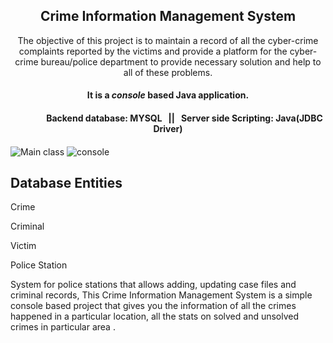 <h2 align="center">Crime Information Management System</h2>
<p align="center">The objective of this project is to maintain a record of all  the cyber-crime complaints reported by  the victims and provide a platform for the cyber-crime bureau/police department to provide necessary solution and help to all of these problems.</p>

<h4 align="center">It is a <i>console</i> based Java application.</h4>
<h4 align="center"> &nbsp &nbsp  &nbsp &nbsp &nbsp &nbsp  &nbsp &nbsp Backend database: MYSQL &nbsp || &nbsp Server side Scripting: Java(JDBC Driver)</h4>
<h4 align="center"></h4>
<p></p>

![Main class](https://user-images.githubusercontent.com/103635291/193461091-a41eb4b2-3123-49b9-84a0-bb0befff151e.jpeg)
![console](https://user-images.githubusercontent.com/103635291/193461103-7ef927c2-4f93-42dc-84ce-4c1a909dd7ca.jpeg)

<h2>Database Entities</h2>
<p>Crime</p>
<p>Criminal</p>
<p>Victim</p>
<p>Police Station</p>

<p>System for police stations that allows adding, updating case files and criminal records, This Crime Information Management System is a simple console based project that gives you the information of all the crimes happened in a particular location, all the stats on solved and unsolved crimes in particular area .</p>




